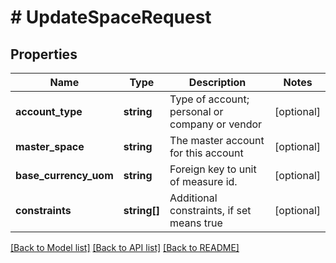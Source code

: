 # # UpdateSpaceRequest

## Properties

Name | Type | Description | Notes
------------ | ------------- | ------------- | -------------
**account_type** | **string** | Type of account; personal or company or vendor | [optional]
**master_space** | **string** | The master account for this account | [optional]
**base_currency_uom** | **string** | Foreign key to unit of measure id. | [optional]
**constraints** | **string[]** | Additional constraints, if set means true | [optional]

[[Back to Model list]](../../README.md#models) [[Back to API list]](../../README.md#endpoints) [[Back to README]](../../README.md)
